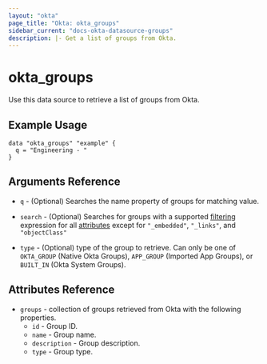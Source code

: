 ```yaml
---
layout: "okta"
page_title: "Okta: okta_groups"
sidebar_current: "docs-okta-datasource-groups"
description: |- Get a list of groups from Okta.
---
```


# okta_groups

Use this data source to retrieve a list of groups from Okta.

## Example Usage

```hcl
data "okta_groups" "example" {
  q = "Engineering - "
}
```

## Arguments Reference

- `q` - (Optional) Searches the name property of groups for matching value.

- `search` - (Optional) Searches for groups with a
  supported [filtering](https://developer.okta.com/docs/reference/api-overview/#filtering) expression for
  all [attributes](https://developer.okta.com/docs/reference/api/groups/#group-attributes)
  except for `"_embedded"`, `"_links"`, and `"objectClass"`

- `type` - (Optional) type of the group to retrieve. Can only be one of `OKTA_GROUP` (Native Okta Groups), `APP_GROUP`
  (Imported App Groups), or `BUILT_IN` (Okta System Groups).

## Attributes Reference

- `groups` - collection of groups retrieved from Okta with the following properties.
    - `id` - Group ID.
    - `name` - Group name.
    - `description` - Group description.
    - `type` - Group type.
